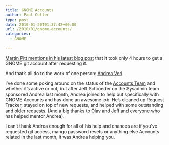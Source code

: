 ```yaml
---
title: GNOME Accounts
author: Paul Cutler
type: post
date: 2010-01-20T01:37:42+00:00
url: /2010/01/gnome-accounts/
categories:
  - GNOME

---
```

[Martin Pitt mentions in his latest blog post][1] that it took only 4 hours to get a GNOME git account after requesting it.

And that&#8217;s all do to the work of one person: [Andrea Veri][2].

I&#8217;ve done some poking around on the status of the [Accounts Team][3] and whether it&#8217;s active or not, but after Jeff Schroeder on the Sysadmin team sponsored Andrea last month, Andrea joined to help out specifically with GNOME Accounts and has done an awesome job. He&#8217;s cleaned up Request Tracker, stayed on top of new requests, and helped with some outstanding and older requests. (And a big thanks to Olav and Jeff and everyone who has helped mentor Andrea).

I can&#8217;t thank Andrea enough for all of his help and chances are if you&#8217;ve requested git access, mango password resets or anything else Accounts related in the last month, it was Andrea helping you.

 [1]: http://www.piware.de/2010/01/gnome-commit-powers/
 [2]: http://blogs.gnome.org/woody/
 [3]: http://live.gnome.org/AccountsTeam